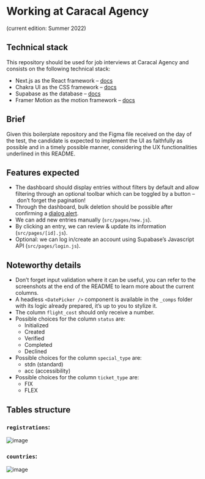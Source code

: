 # Working at Caracal Agency

(current edition: Summer 2022)

## Technical stack

This repository should be used for job interviews at Caracal Agency and consists on the following technical stack:

-   Next.js as the React framework – [docs](https://nextjs.org/docs/getting-started)
-   Chakra UI as the CSS framework – [docs](https://chakra-ui.com/)
-   Supabase as the database – [docs](https://supabase.com/docs)
-   Framer Motion as the motion framework – [docs](https://framer.com/motion)

## Brief

Given this boilerplate repository and the Figma file received on the day of the test, the candidate is expected to implement the UI as faithfully as possible and in a timely possible manner, considering the UX functionalities underlined in this README.

## Features expected

-   The dashboard should display entries without filters by default and allow filtering through an optional toolbar which can be toggled by a button – don’t forget the pagination!
-   Through the dashboard, bulk deletion should be possible after confirming a [dialog alert](https://chakra-ui.com/docs/components/alert-dialog/usage).
-   We can add new entries manually (`src/pages/new.js`).
-   By clicking an entry, we can review & update its information (`src/pages/[id].js`).
-   Optional: we can log in/create an account using Supabase’s Javascript API (`src/pages/login.js`).

## Noteworthy details

-   Don’t forget input validation where it can be useful, you can refer to the screenshots at the end of the README to learn more about the current columns.
-   A headless `<DatePicker />` component is available in the `_comps` folder with its logic already prepared, it’s up to you to stylize it.
-   The column `flight_cost` should only receive a number.
-   Possible choices for the column `status` are:
    -   Initialized
    -   Created
    -   Verified
    -   Completed
    -   Declined
-   Possible choices for the column `special_type` are:
    -   stdn (standard)
    -   acc (accessibility)
-   Possible choices for the column `ticket_type` are:
    -   FIX
    -   FLEX

## Tables structure

### `registrations`:

![image](https://user-images.githubusercontent.com/7307687/181276112-69d488ab-bd80-4a3a-a613-1cea01ef3bc9.png)

### `countries`:

![image](https://user-images.githubusercontent.com/7307687/181276578-50c119ed-1fc4-420c-9f37-39e25d5b6787.png)
